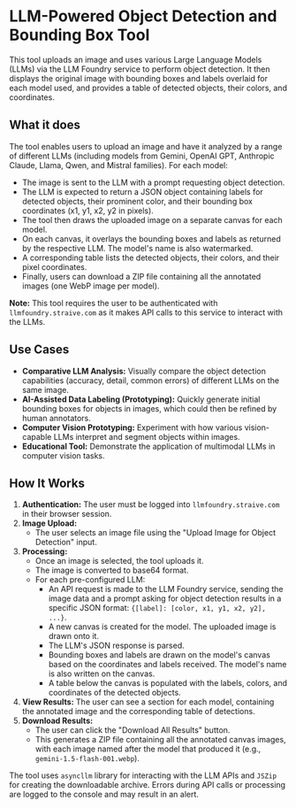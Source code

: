 # LLM-Powered Object Detection and Bounding Box Tool

This tool uploads an image and uses various Large Language Models (LLMs) via the LLM Foundry service to perform object detection. It then displays the original image with bounding boxes and labels overlaid for each model used, and provides a table of detected objects, their colors, and coordinates.

## What it does

The tool enables users to upload an image and have it analyzed by a range of different LLMs (including models from Gemini, OpenAI GPT, Anthropic Claude, Llama, Qwen, and Mistral families). For each model:
-   The image is sent to the LLM with a prompt requesting object detection.
-   The LLM is expected to return a JSON object containing labels for detected objects, their prominent color, and their bounding box coordinates (x1, y1, x2, y2 in pixels).
-   The tool then draws the uploaded image on a separate canvas for each model.
-   On each canvas, it overlays the bounding boxes and labels as returned by the respective LLM. The model's name is also watermarked.
-   A corresponding table lists the detected objects, their colors, and their pixel coordinates.
-   Finally, users can download a ZIP file containing all the annotated images (one WebP image per model).

**Note:** This tool requires the user to be authenticated with `llmfoundry.straive.com` as it makes API calls to this service to interact with the LLMs.

## Use Cases

-   **Comparative LLM Analysis:** Visually compare the object detection capabilities (accuracy, detail, common errors) of different LLMs on the same image.
-   **AI-Assisted Data Labeling (Prototyping):** Quickly generate initial bounding boxes for objects in images, which could then be refined by human annotators.
-   **Computer Vision Prototyping:** Experiment with how various vision-capable LLMs interpret and segment objects within images.
-   **Educational Tool:** Demonstrate the application of multimodal LLMs in computer vision tasks.

## How It Works

1.  **Authentication:** The user must be logged into `llmfoundry.straive.com` in their browser session.
2.  **Image Upload:**
    *   The user selects an image file using the "Upload Image for Object Detection" input.
3.  **Processing:**
    *   Once an image is selected, the tool uploads it.
    *   The image is converted to base64 format.
    *   For each pre-configured LLM:
        *   An API request is made to the LLM Foundry service, sending the image data and a prompt asking for object detection results in a specific JSON format: `{[label]: [color, x1, y1, x2, y2], ...}`.
        *   A new canvas is created for the model. The uploaded image is drawn onto it.
        *   The LLM's JSON response is parsed.
        *   Bounding boxes and labels are drawn on the model's canvas based on the coordinates and labels received. The model's name is also written on the canvas.
        *   A table below the canvas is populated with the labels, colors, and coordinates of the detected objects.
4.  **View Results:** The user can see a section for each model, containing the annotated image and the corresponding table of detections.
5.  **Download Results:**
    *   The user can click the "Download All Results" button.
    *   This generates a ZIP file containing all the annotated canvas images, with each image named after the model that produced it (e.g., `gemini-1.5-flash-001.webp`).

The tool uses `asyncllm` library for interacting with the LLM APIs and `JSZip` for creating the downloadable archive. Errors during API calls or processing are logged to the console and may result in an alert.
